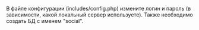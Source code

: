 В файле конфигурации (includes/config.php) измените логин и пароль (в зависимости, какой локальный сервер используете). Также необходимо создать БД с именем "social".
